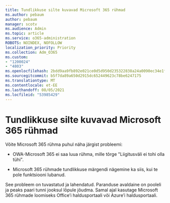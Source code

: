 ```yaml
---
title: Tundlikkuse silte kuvavad Microsoft 365 rühmad
ms.author: pebaum
author: pebaum
manager: scotv
ms.audience: Admin
ms.topic: article
ms.service: o365-administration
ROBOTS: NOINDEX, NOFOLLOW
localization_priority: Priority
ms.collection: Adm_O365
ms.custom:
- "1200024"
- "4803"
ms.openlocfilehash: 2bdd9aa9fb892e021ce0d5d950d235322838a24a0090ec34e1fe040cb1473113
ms.sourcegitcommit: b5f7da89a650d2915dc652449623c78be6247175
ms.translationtype: MT
ms.contentlocale: et-EE
ms.lasthandoff: 08/05/2021
ms.locfileid: "53985429"
---
```

# <a name="microsoft-365-groups-showing-sensitivity-label"></a>Tundlikkuse silte kuvavad Microsoft 365 rühmad

Võite Microsoft 365 rühma puhul näha järgist probleemi:

- OWA-Microsoft 365 ei saa luua rühma, mille tõrge "Liigitusväli ei tohi olla tühi".

- Microsoft 365 rühmade tundlikkuse märgendi nägemine ka siis, kui te pole funktsiooni lubanud.

See probleem on tuvastatud ja lahendatud. Paranduse avaldaine on pooleli ja peaks paari tunni jooksul lõpule jõudma. Samal ajal kasutage Microsoft 365 rühmade loomiseks Office’i haldusportaali või Azure’i haldusportaali.  

